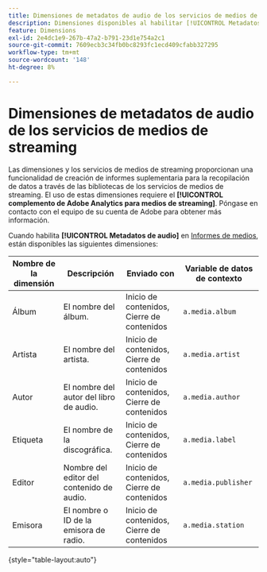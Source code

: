 ```yaml
---
title: Dimensiones de metadatos de audio de los servicios de medios de streaming
description: Dimensiones disponibles al habilitar [!UICONTROL Metadatos de audio] para un grupo de informes.
feature: Dimensions
exl-id: 2e4dc1e9-267b-47a2-b791-23d1e754a2c1
source-git-commit: 7609ecb3c34fb0bc8293fc1ecd409cfabb327295
workflow-type: tm+mt
source-wordcount: '148'
ht-degree: 8%

---
```


# Dimensiones de metadatos de audio de los servicios de medios de streaming

Las dimensiones y los servicios de medios de streaming proporcionan una funcionalidad de creación de informes suplementaria para la recopilación de datos a través de las bibliotecas de los servicios de medios de streaming. El uso de estas dimensiones requiere el **[!UICONTROL complemento de Adobe Analytics para medios de streaming]**. Póngase en contacto con el equipo de su cuenta de Adobe para obtener más información.

Cuando habilita **[!UICONTROL Metadatos de audio]** en [Informes de medios](/help/admin/admin/c-manage-report-suites/c-edit-report-suites/media-management.md), están disponibles las siguientes dimensiones:

| Nombre de la dimensión | Descripción | Enviado con | Variable de datos de contexto |
| --- | --- | --- | --- |
| Álbum | El nombre del álbum. | Inicio de contenidos, Cierre de contenidos | `a.media.album` |
| Artista | El nombre del artista. | Inicio de contenidos, Cierre de contenidos | `a.media.artist` |
| Autor | El nombre del autor del libro de audio. | Inicio de contenidos, Cierre de contenidos | `a.media.author` |
| Etiqueta | El nombre de la discográfica. | Inicio de contenidos, Cierre de contenidos | `a.media.label` |
| Editor | Nombre del editor del contenido de audio. | Inicio de contenidos, Cierre de contenidos | `a.media.publisher` |
| Emisora | El nombre o ID de la emisora de radio. | Inicio de contenidos, Cierre de contenidos | `a.media.station` |

{style="table-layout:auto"}
